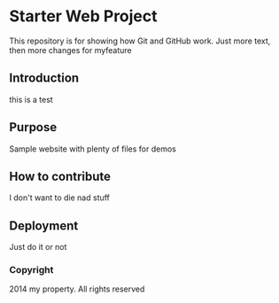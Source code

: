 # Starter Web Project

This repository is for showing how Git and GitHub work. Just more text, then more changes for myfeature

## Introduction

this is a test

## Purpose

Sample website with plenty of files for demos

## How to contribute

I don't want to die nad stuff

## Deployment

Just do it or not

### Copyright

2014 my property. All rights reserved